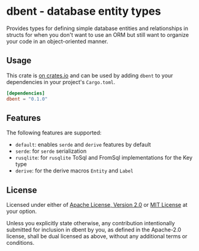 
# dbent - database entity types

Provides types for defining simple database entities and relationships
in structs for when you don't want to use an ORM but still want to organize
your code in an object-oriented manner.

## Usage

This crate is [on crates.io](https://crates.io/crates/dbent) and can be
used by adding `dbent` to your dependencies in your project's `Cargo.toml`.

```toml
[dependencies]
dbent = "0.1.0"
```

## Features

The following features are supported:

- `default`: enables `serde` and `derive` features by default
- `serde`: for `serde` serialization
- `rusqlite`: for `rusqlite` ToSql and FromSql implementations for the Key type
- `derive`: for the derive macros `Entity` and `Label`

## License

Licensed under either of [Apache License, Version 2.0](LICENSE-APACHE) or
[MIT License](LICENSE-MIT) at your option.

Unless you explicitly state otherwise, any contribution intentionally submitted
for inclusion in dbent by you, as defined in the Apache-2.0 license,
shall be dual licensed as above, without any additional terms or conditions.

